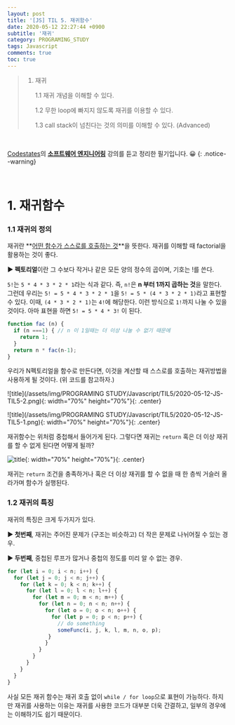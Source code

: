 ```yaml
---
layout: post
title: '[JS] TIL 5. 재귀함수'
date: 2020-05-12 22:27:44 +0900
subtitle: '재귀'
category: PROGRAMING_STUDY
tags: Javascript
comments: true
toc: true
---
```


> 1. 재귀
>
>    1.1 재귀 개념을 이해할 수 있다.
>
>    1.2 무한 loop에 빠지지 않도록 재귀를 이용할 수 있다.
>
>    1.3 call stack이 넘친다는 것의 의미를 이해할 수 있다. (Advanced)

<br>

[Codestates](https://codestates.com/)의 **[소프트웨어 엔지니어링](https://codestates.com/course/software-engineering)** 강의를 듣고 정리한 필기입니다. 😀 
{: .notice--warning}

<br>

# 1. 재귀함수

###       1.1 재귀의 정의

재귀란 **<u>어떤 함수가 스스로를 호출하는 것</u>**을 뜻한다. 재귀를 이해할 때 factorial을 활용하는 것이 좋다.

 **▶ 펙토리얼**이란 그 수보다 작거나 같은 모든 양의 정수의 곱이며, 기호는 !를 쓴다. 

`5!`는 `5 * 4 * 3 * 2 * 1`라는 식과 같다. 즉, `n!`은 **n 부터 1까지 곱하는 것**을 말한다. 그런데 우리는 `5! = 5 * 4 * 3 * 2 * 1`을 `5! = 5 * (4 * 3 * 2 * 1)`라고 표현할 수 있다. 이때, `(4 * 3 * 2 * 1)`는 `4!`에 해당한다. 이런 방식으로 `1!`까지 나눌 수 있을 것이다. 아마 표현을 하면 `5! = 5 * 4 * 3!` 이 된다. 

```js
function fac (n) {
  if (n ===1) { // n 이 1일때는 더 이상 나눌 수 없기 때문에 
    return 1; 
  }
  return n * fac(n-1);
}
```

우리가 N펙토리얼을 함수로 만든다면, 이것을 계산할 때 스스로를 호출하는 재귀방법을 사용하게 될 것이다. (위 코드를 참고하자.)

![title](/assets/img/PROGRAMING STUDY/Javascript/TIL5/2020-05-12-JS-TIL5-2.png){: width="70%" height="70%"}{: .center}

![title](/assets/img/PROGRAMING STUDY/Javascript/TIL5/2020-05-12-JS-TIL5-1.png){: width="70%" height="70%"}{: .center}

재귀함수는 위처럼 중첩해서 들어가게 된다. 그렇다면 재귀는 `return` 혹은 더 이상 재귀를 할 수 없게 된다면 어떻게 될까? 

![title](https://media.giphy.com/media/w8DZxlloHGylPREd6g/giphy.gif){: width="70%" height="70%"}{: .center}

재귀는 `return` 조건을 충족하거나 혹은 더 이상 재귀를 할 수 없을 때 한 층씩 거슬러 올라가며 함수가 실행된다.

###       1.2 재귀의 특징

재귀의 특징은 크게 두가지가 있다.

 **▶ 첫번째**, 재귀는 주어진 문제가 (구조는 비슷하고) 더 작은 문제로 나뉘어질 수 있는 경우. 

 **▶ 두번째**, 중첩된 루프가 많거나 중첩의 정도를 미리 알 수 없는 경우.

```js
for (let i = 0; i < n; i++) {
  for (let j = 0; j < n; j++) {
    for (let k = 0; k < n; k++) {
      for (let l = 0; l < n; l++) {
        for (let m = 0; m < n; m++) {
          for (let n = 0; n < n; n++) {
            for (let o = 0; o < n; o++) {
              for (let p = 0; p < n; p++) {
                // do something
                someFunc(i, j, k, l, m, n, o, p);
             }
            }
          }
        }
      }
    }
  }
}
```

사실 모든 재귀 함수는 재귀 호출 없이 `while / for loop`으로 표현이 가능하다. 하지만 재귀를 사용하는 이유는 재귀를 사용한 코드가 대부분 더욱 간결하고, 일부의 경우에는 이해하기도 쉽기 때문이다.




